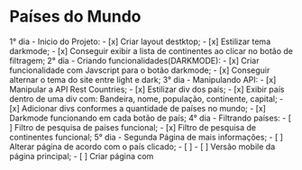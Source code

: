 # Países do Mundo

1° dia - Inicio do Projeto:
    - [x] Criar layout destktop;
    - [x] Estilizar tema darkmode;
    - [x] Conseguir exibir a lista de continentes ao clicar no botão de filtragem;
2° dia - Criando funcionalidades(DARKMODE):
    - [x] Criar funcionalidade com Javscript para o botão darkmode;
    - [x] Conseguir alternar o tema do site entre light e dark;
3° dia - Manipulando API:
    - [x] Manipular a API Rest Countries;
    - [x] Estilizar div dos país;
    - [x] Exibir país dentro de uma div com: Bandeira, nome, população, continente, capital;
    - [x] Adicionar divs conformes a quantidade de países no mundo;
    - [x] Darkmode funcionando em cada botão de país;
4° dia - Filtrando países:
    - [ ] Filtro de pesquisa de países funcional;
    - [x] Filtro de pesquisa de continentes funcional;
5° dia - Segunda Página de mais informações;
    - [ ] Alterar página de acordo com o país clicado;
    - [ ]
    - [ ] Versão mobile da página principal;
    - [ ] Criar página com 

